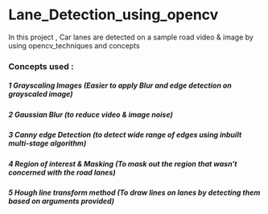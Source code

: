 # Lane_Detection_using_opencv
In this project ,  Car lanes are detected on a sample road video &amp;  image  by using opencv_techniques and concepts
### Concepts used :
##### 1 Grayscaling Images (Easier to apply Blur and edge detection on grayscaled image)
##### 2 Gaussian Blur (to reduce video & image noise)
##### 3 Canny edge Detection (to detect wide range of edges using inbuilt multi-stage algorithm)
##### 4 Region of interest & Masking (To mask out the region that wasn't concerned with the road lanes)
##### 5 Hough line transform method (To draw lines on lanes by detecting them based on arguments provided)
##### 
